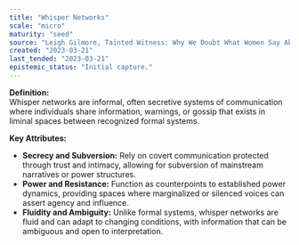 ```yaml
---
title: "Whisper Networks"
scale: "micro"
maturity: "seed"
source: "Leigh Gilmore, Tainted Witness: Why We Doubt What Women Say About Their Lives (2017)"
created: "2023-03-21"
last_tended: "2023-03-21"
epistemic_status: "Initial capture."
---
```

**Definition:**  
Whisper networks are informal, often secretive systems of communication where individuals share information, warnings, or gossip that exists in liminal spaces between recognized formal systems.

**Key Attributes:**  
- **Secrecy and Subversion:** Rely on covert communication protected through trust and intimacy, allowing for subversion of mainstream narratives or power structures.  
- **Power and Resistance:** Function as counterpoints to established power dynamics, providing spaces where marginalized or silenced voices can assert agency and influence.  
- **Fluidity and Ambiguity:** Unlike formal systems, whisper networks are fluid and can adapt to changing conditions, with information that can be ambiguous and open to interpretation.
